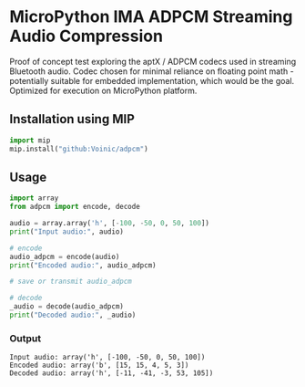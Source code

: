 # MicroPython IMA ADPCM Streaming Audio Compression

Proof of concept test exploring the aptX / ADPCM codecs used in streaming Bluetooth audio. Codec chosen for minimal reliance on floating point math - potentially suitable for embedded implementation, which would be the goal. Optimized for execution on MicroPython platform.

## Installation using MIP

```python
import mip
mip.install("github:Voinic/adpcm")
```

## Usage

```python
import array
from adpcm import encode, decode

audio = array.array('h', [-100, -50, 0, 50, 100])
print("Input audio:", audio)

# encode
audio_adpcm = encode(audio)
print("Encoded audio:", audio_adpcm)

# save or transmit audio_adpcm

# decode
_audio = decode(audio_adpcm)
print("Decoded audio:", _audio)
```

### Output

```text
Input audio: array('h', [-100, -50, 0, 50, 100])
Encoded audio: array('b', [15, 15, 4, 5, 3])
Decoded audio: array('h', [-11, -41, -3, 53, 105])
```
